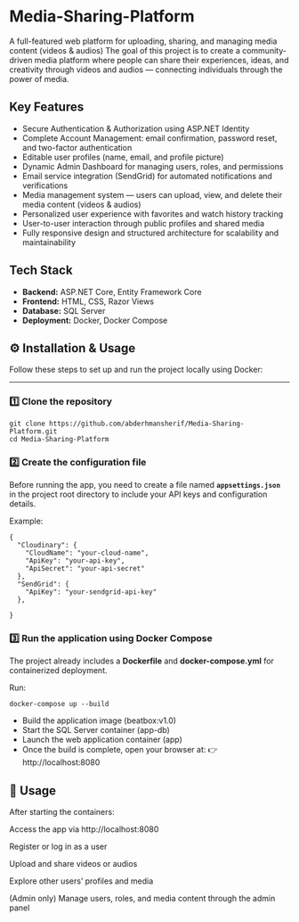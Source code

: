 # Media-Sharing-Platform

A full-featured web platform for uploading, sharing, and managing media content (videos & audios)
The goal of this project is to create a community-driven media platform where people can share their experiences, ideas, and creativity through videos and audios — connecting individuals through the power of media.




## Key Features

- Secure Authentication & Authorization using ASP.NET Identity  
- Complete Account Management: email confirmation, password reset, and two-factor authentication  
- Editable user profiles (name, email, and profile picture)  
- Dynamic Admin Dashboard for managing users, roles, and permissions  
- Email service integration (SendGrid) for automated notifications and verifications  
- Media management system — users can upload, view, and delete their media content (videos & audios)  
- Personalized user experience with favorites and watch history tracking  
- User-to-user interaction through public profiles and shared media  
- Fully responsive design and structured architecture for scalability and maintainability




## Tech Stack

- **Backend:** ASP.NET Core, Entity Framework Core
- **Frontend:** HTML, CSS, Razor Views
- **Database:** SQL Server 
- **Deployment:** Docker, Docker Compose




## ⚙️ Installation & Usage

Follow these steps to set up and run the project locally using Docker:



---


### 1️⃣ Clone the repository

```
git clone https://github.com/abderhmansherif/Media-Sharing-Platform.git
cd Media-Sharing-Platform
```

### 2️⃣ Create the configuration file

Before running the app, you need to create a file named **`appsettings.json`**  
in the project root directory to include your API keys and configuration details.

Example:
```
{
  "Cloudinary": {
    "CloudName": "your-cloud-name",
    "ApiKey": "your-api-key",
    "ApiSecret": "your-api-secret"
  },
  "SendGrid": {
    "ApiKey": "your-sendgrid-api-key"
  },
 
}
```

### 3️⃣ Run the application using Docker Compose

The project already includes a **Dockerfile** and **docker-compose.yml** for containerized deployment.

Run:
```
docker-compose up --build

```

- Build the application image (beatbox:v1.0)
- Start the SQL Server container (app-db)
- Launch the web application container (app)
- Once the build is complete, open your browser at:
👉 http://localhost:8080


## 🧪 Usage

After starting the containers:

Access the app via http://localhost:8080

Register or log in as a user

Upload and share videos or audios

Explore other users’ profiles and media

(Admin only) Manage users, roles, and media content through the admin panel



